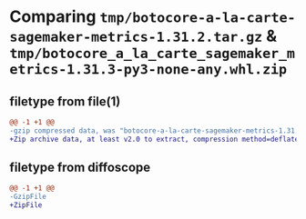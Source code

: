 # Comparing `tmp/botocore-a-la-carte-sagemaker-metrics-1.31.2.tar.gz` & `tmp/botocore_a_la_carte_sagemaker_metrics-1.31.3-py3-none-any.whl.zip`

## filetype from file(1)

```diff
@@ -1 +1 @@
-gzip compressed data, was "botocore-a-la-carte-sagemaker-metrics-1.31.2.tar", last modified: Wed Jul 12 01:45:00 2023, max compression
+Zip archive data, at least v2.0 to extract, compression method=deflate
```

## filetype from diffoscope

```diff
@@ -1 +1 @@
-GzipFile
+ZipFile
```

